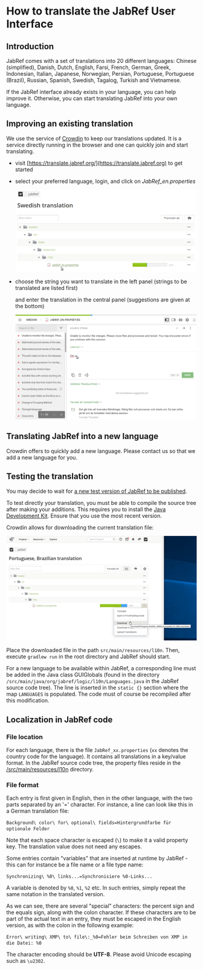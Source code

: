 # How to translate the JabRef User Interface

## Introduction

JabRef comes with a set of translations into 20 different languages: Chinese (simplified), Danish, Dutch, English, Farsi, French, German, Greek, Indonesian, Italian, Japanese, Norwegian, Persian, Portuguese, Portuguese (Brazil), Russian, Spanish, Swedish, Tagalog, Turkish and Vietnamese.

If the JabRef interface already exists in your language, you can help improve it. Otherwise, you can start translating JabRef into your own language.

## Improving an existing translation

We use the service of [Crowdin](https://translate.jabref.org) to keep our translations updated. It is a service directly running in the browser and one can quickly join and start translating.

* visit [https://translate.jabref.org/](https://translate.jabref.org) to get started
*   select your preferred language, login, and click on _JabRef\_en.properties_

    <img src="../.gitbook/assets/crowdin-select-file (1) (2) (2) (2) (1) (1).png" alt="Screenshot of Crowdin select file page" data-size="original">
*   choose the string you want to translate in the left panel (strings to be translated are listed first)

    and enter the translation in the central panel (suggestions are given at the bottom)

    <img src="../.gitbook/assets/crowdin-translate (1) (1) (1) (1) (1).png" alt="Screenshot of Crowdin translation page" data-size="original">

## Translating JabRef into a new language

Crowdin offers to quickly add a new language. Please contact us so that we add a new language for you.

## Testing the translation

You may decide to wait for [a new test version of JabRef to be published](https://builds.jabref.org/main/).

To test directly your translation, you must be able to compile the source tree after making your additions. This requires you to install the [Java Development Kit](http://www.oracle.com/technetwork/java/javase/downloads/index.html). Ensure that you use the most recent version.

Crowdin allows for downloading the current translation file:

![Screenshot of Crowdin download dialog](<../.gitbook/assets/crowdin-download-translation (1) (3) (3) (3) (1) (1) (1).png>)

Place the downloaded file in the path `src/main/resources/l10n`. Then, execute `gradlew run` in the root directory and JabRef should start.

For a new language to be available within JabRef, a corresponding line must be added in the Java class GUIGlobals (found in the directory `/src/main/java/org/jabref/logic/l10n/Languages.java` in the JabRef source code tree). The line is inserted in the `static {}` section where the map `LANGUAGES` is populated. The code must of course be recompiled after this modification.

## Localization in JabRef code

### File location

For each language, there is the file `JabRef_xx.properties` (`xx` denotes the country code for the language). It contains all translations in a key/value format. In the JabRef source code tree, the property files reside in the [/src/main/resources/l10n](https://github.com/JabRef/jabref/blob/main/src/main/resources/l10n/) directory.

### File format

Each entry is first given in English, then in the other language, with the two parts separated by an '=' character. For instance, a line can look like this in a German translation file:

```
Background\ color\ for\ optional\ fields=Hintergrundfarbe für optionale Felder
```

Note that each space character is escaped (`\`) to make it a valid property key. The translation value does not need any escapes.

Some entries contain "variables" that are inserted at runtime by JabRef - this can for instance be a file name or a file type name:

```
Synchronizing\ %0\ links...=Synchronisiere %0-Links...
```

A variable is denoted by `%0`, `%1`, `%2` etc. In such entries, simply repeat the same notation in the translated version.

As we can see, there are several "special" characters: the percent sign and the equals sign, along with the colon character. If these characters are to be part of the actual text in an entry, they must be escaped in the English version, as with the colon in the following example:

```
Error\ writing\ XMP\ to\ file\:_%0=Fehler beim Schreiben von XMP in die Datei: %0
```

The character encoding should be **UTF-8**. Please avoid Unicode escaping such as `\u2302`.
